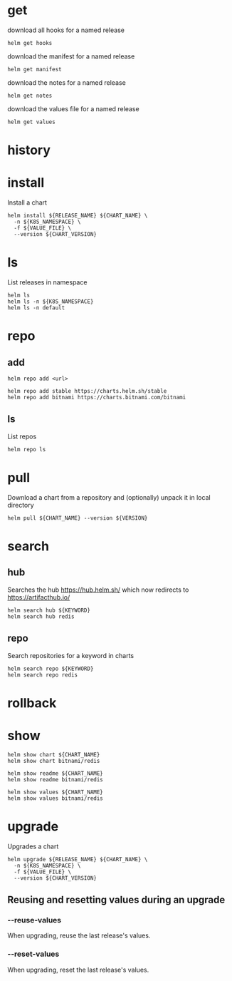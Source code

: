 # get
download all hooks for a named release
```
helm get hooks
```

download the manifest for a named release
```
helm get manifest
```

download the notes for a named release
```
helm get notes
```

download the values file for a named release
```
helm get values
```

# history

# install
Install a chart
```
helm install ${RELEASE_NAME} ${CHART_NAME} \
  -n ${K8S_NAMESPACE} \
  -f ${VALUE_FILE} \
  --version ${CHART_VERSION}
```

# ls
List releases in namespace
```
helm ls
helm ls -n ${K8S_NAMESPACE}
helm ls -n default
```

# repo
## add
```
helm repo add <url>
```

```
helm repo add stable https://charts.helm.sh/stable
helm repo add bitnami https://charts.bitnami.com/bitnami
```

## ls
List repos
```
helm repo ls
```

# pull
Download a chart from a repository and (optionally) unpack it in local directory
```
helm pull ${CHART_NAME} --version ${VERSION}
```

# search
## hub
Searches the hub https://hub.helm.sh/ which now redirects to https://artifacthub.io/
```
helm search hub ${KEYWORD}
helm search hub redis
```

## repo
Search repositories for a keyword in charts
```
helm search repo ${KEYWORD}
helm search repo redis
```

# rollback

# show
```
helm show chart ${CHART_NAME}
helm show chart bitnami/redis
```
```
helm show readme ${CHART_NAME}
helm show readme bitnami/redis
```
```
helm show values ${CHART_NAME}
helm show values bitnami/redis
```

# upgrade
Upgrades a chart
```
helm upgrade ${RELEASE_NAME} ${CHART_NAME} \
  -n ${K8S_NAMESPACE} \
  -f ${VALUE_FILE} \
  --version ${CHART_VERSION}
```
## Reusing and resetting values during an upgrade
### --reuse-values
When upgrading, reuse the last release's values.


### --reset-values
When upgrading, reset the last release's values.